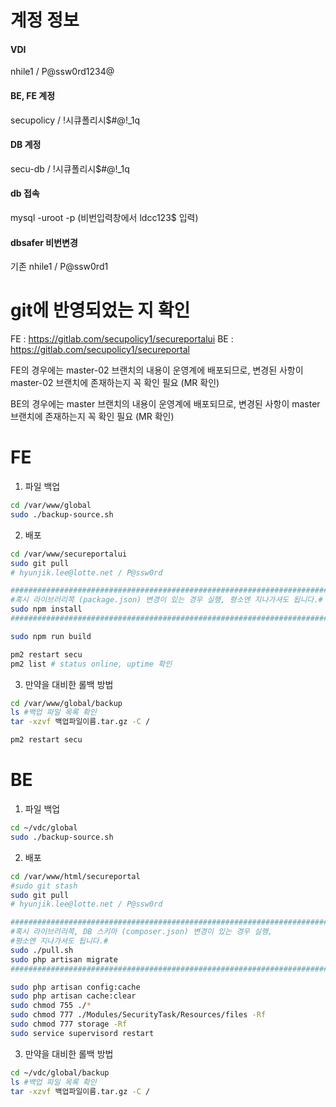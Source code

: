 # 계정 정보
#### VDI 
nhile1 / P@ssw0rd1234@
#### BE, FE 계정
secupolicy / !시큐폴리시$#@!\_1q
#### DB 계정
secu-db / !시큐폴리시$#@!\_1q
#### db 접속
mysql -uroot -p 
(비번입력창에서 ldcc123$ 입력)
#### dbsafer 비번변경
기존 nhile1 / P@ssw0rd1
# git에 반영되었는 지 확인

FE : https://gitlab.com/secupolicy1/secureportalui
BE : https://gitlab.com/secupolicy1/secureportal

FE의 경우에는 master-02 브랜치의 내용이 운영계에 배포되므로, 
변경된 사항이 master-02 브랜치에 존재하는지 꼭 확인 필요 (MR 확인)

BE의 경우에는 master 브랜치의  내용이 운영계에 배포되므로,
변경된 사항이 master 브랜치에 존재하는지 꼭 확인 필요 (MR 확인)

# FE

1. 파일 백업
```bash
cd /var/www/global
sudo ./backup-source.sh
```
2. 배포
```sh
cd /var/www/secureportalui
sudo git pull
# hyunjik.lee@lotte.net / P@ssw0rd

###########################################################################
#혹시 라이브러리쪽 (package.json) 변경이 있는 경우 실행, 평소엔 지나가셔도 됩니다.#
sudo npm install
###########################################################################

sudo npm run build

pm2 restart secu
pm2 list # status online, uptime 확인
```
3. 만약을 대비한 롤백 방법
```bash
cd /var/www/global/backup
ls #백업 파일 목록 확인
tar -xzvf 백업파일이름.tar.gz -C /

pm2 restart secu
```

# BE
1. 파일 백업
```bash
cd ~/vdc/global
sudo ./backup-source.sh
```
2. 배포
```sh
cd /var/www/html/secureportal
#sudo git stash
sudo git pull
# hyunjik.lee@lotte.net / P@ssw0rd

###########################################################################
#혹시 라이브러리쪽, DB 스키마 (composer.json) 변경이 있는 경우 실행, 
#평소엔 지나가셔도 됩니다.#
sudo ./pull.sh
sudo php artisan migrate
###########################################################################

sudo php artisan config:cache
sudo php artisan cache:clear
sudo chmod 755 ./*
sudo chmod 777 ./Modules/SecurityTask/Resources/files -Rf
sudo chmod 777 storage -Rf
sudo service supervisord restart
```
3. 만약을 대비한 롤백 방법
```bash
cd ~/vdc/global/backup
ls #백업 파일 목록 확인
tar -xzvf 백업파일이름.tar.gz -C /
```

